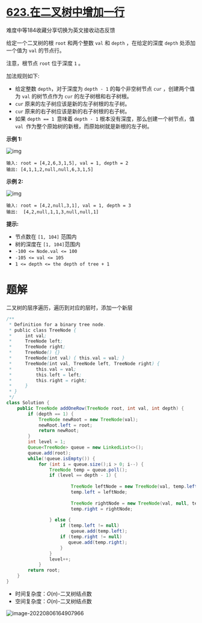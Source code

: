 # [623.在二叉树中增加一行](https://leetcode.cn/problems/add-one-row-to-tree/)

难度中等184收藏分享切换为英文接收动态反馈

给定一个二叉树的根 `root` 和两个整数 `val` 和 `depth` ，在给定的深度 `depth` 处添加一个值为 `val` 的节点行。

注意，根节点 `root` 位于深度 `1` 。

加法规则如下:

- 给定整数 `depth`，对于深度为 `depth - 1` 的每个非空树节点 `cur` ，创建两个值为 `val` 的树节点作为 `cur` 的左子树根和右子树根。
- `cur` 原来的左子树应该是新的左子树根的左子树。
- `cur` 原来的右子树应该是新的右子树根的右子树。
- 如果 `depth == 1 `意味着 `depth - 1` 根本没有深度，那么创建一个树节点，值 `val `作为整个原始树的新根，而原始树就是新根的左子树。

 

**示例 1:**

![img](https://madao33-static.oss-cn-hangzhou.aliyuncs.com/madao33blog/post/leetcode/addrow-tree.jpg)

```
输入: root = [4,2,6,3,1,5], val = 1, depth = 2
输出: [4,1,1,2,null,null,6,3,1,5]
```

**示例 2:**

![img](https://madao33-static.oss-cn-hangzhou.aliyuncs.com/madao33blog/post/leetcode/add2-tree.jpg)

```
输入: root = [4,2,null,3,1], val = 1, depth = 3
输出:  [4,2,null,1,1,3,null,null,1]
```

 

**提示:**

- 节点数在 `[1, 104]` 范围内
- 树的深度在 `[1, 104]`范围内
- `-100 <= Node.val <= 100`
- `-105 <= val <= 105`
- `1 <= depth <= the depth of tree + 1`

# 题解

二叉树的层序遍历，遍历到对应的层时，添加一个新层

```java
/**
 * Definition for a binary tree node.
 * public class TreeNode {
 *     int val;
 *     TreeNode left;
 *     TreeNode right;
 *     TreeNode() {}
 *     TreeNode(int val) { this.val = val; }
 *     TreeNode(int val, TreeNode left, TreeNode right) {
 *         this.val = val;
 *         this.left = left;
 *         this.right = right;
 *     }
 * }
 */
class Solution {
    public TreeNode addOneRow(TreeNode root, int val, int depth) {
        if (depth == 1) {
            TreeNode newRoot = new TreeNode(val);
            newRoot.left = root;
            return newRoot;
        }
        int level = 1;
        Queue<TreeNode> queue = new LinkedList<>();
        queue.add(root);
        while(!queue.isEmpty()) {
            for (int i = queue.size();i > 0; i--) {
                TreeNode temp = queue.poll();
                if (level == depth - 1) {
                    
                        TreeNode leftNode = new TreeNode(val, temp.left, null);
                        temp.left = leftNode;
                    
                        TreeNode rightNode = new TreeNode(val, null, temp.right);
                        temp.right = rightNode;
                    
                } else {
                    if (temp.left != null)
                        queue.add(temp.left);
                    if (temp.right != null) 
                       queue.add(temp.right);
                    }
                }
                level++;
            }  
        return root;
    }
}
```

* 时间复杂度：$O(n)$-二叉树结点数
* 空间复杂度：$O(n)$-二叉树结点数

![image-20220806164907966](https://madao33-static.oss-cn-hangzhou.aliyuncs.com/madao33blog/post/leetcode/image-20220806164907966.png)

